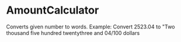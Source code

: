 AmountCalculator
================

Converts given number to words. Example: Convert 2523.04 to "Two thousand five hundred twentythree and 04/100 dollars
